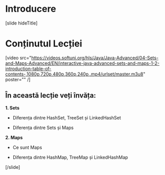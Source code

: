 # Introducere

[slide hideTitle]
# Conținutul Lecției

[video src="https://videos.softuni.org/hls/Java/Java-Advanced/04-Sets-and-Maps-Advanced/EN/interactive-java-advanced-sets-and-maps-1-2-introduction-table-of-contents-,1080p,720p,480p,360p,240p,.mp4/urlset/master.m3u8" poster="" /]

## În această lecție veți învăța:

**1. Sets**

- Diferența dintre HashSet, TreeSet și LinkedHashSet

- Diferența dintre Sets și Maps

**2. Maps**

- Ce sunt Maps

- Diferența dintre HashMap, TreeMap și LinkedHashMap


[/slide]

